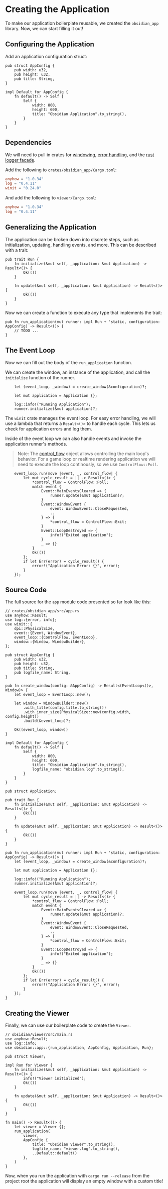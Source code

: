 # Creating the Application

To make our application boilerplate reusable, we created the `obsidian_app` library. Now, we can start filling it out!

## Configuring the Application

Add an application configuration struct:

```rust,noplaypen
pub struct AppConfig {
    pub width: u32,
    pub height: u32,
    pub title: String,
}

impl Default for AppConfig {
    fn default() -> Self {
        Self {
            width: 800,
            height: 600,
            title: "Obsidian Application".to_string(),
        }
    }
}
```

## Dependencies

We will need to pull in crates for [windowing](https://github.com/rust-windowing/winit), [error handling](https://github.com/dtolnay/anyhow), and the [rust logger facade](https://github.com/rust-lang/log).

Add the following to `crates/obsidian_app/Cargo.toml`:

```toml
anyhow = "1.0.34"
log = "0.4.11"
winit = "0.24.0"
```

And add the following to `viewer/Cargo.toml`:

```toml
anyhow = "1.0.34"
log = "0.4.11"
```

## Generalizing the Application

The application can be broken down into discrete steps, such as initialization, updating, handling events, and more. This can be described with a trait:

```rust,noplaypen
pub trait Run {
    fn initialize(&mut self, _application: &mut Application) -> Result<()> {
        Ok(())
    }

    fn update(&mut self, _application: &mut Application) -> Result<()> {
        Ok(())
    }
}
```

Now we can create a function to execute any type that implements the trait:

```rust,noplaypen
pub fn run_application(mut runner: impl Run + 'static, configuration: AppConfig) -> Result<()> {
    // TODO ...
}
```

## The Event Loop

Now we can fill out the body of the `run_application` function.

We can create the window, an instance of the application, and call the `initialize` function of the runner.

```rust,noplaypen
    let (event_loop, _window) = create_window(&configuration)?;

    let mut application = Application {};

    log::info!("Running Application");
    runner.initialize(&mut application)?;
```

The `winit` crate manages the event loop. For easy error handling, we will use a lambda that returns a `Result<()>` to handle each cycle. This lets us check for application errors and log them.

Inside of the event loop we can also handle events and invoke the application runner's methods.

> Note: The [control_flow](https://docs.rs/winit/0.24.0/winit/event_loop/enum.ControlFlow.html) object allows controlling the main loop's behavior. For a game loop or realtime rendering application we will need to execute the loop continously, so we use `ControlFlow::Poll`.

```rust,noplaypen
    event_loop.run(move |event, _, control_flow| {
        let mut cycle_result = || -> Result<()> {
            *control_flow = ControlFlow::Poll;
            match event {
                Event::MainEventsCleared => {
                    runner.update(&mut application)?;
                }
                Event::WindowEvent {
                    event: WindowEvent::CloseRequested,
                    ..
                } => {
                    *control_flow = ControlFlow::Exit;
                }
                Event::LoopDestroyed => {
                    info!("Exited application");
                }
                _ => {}
            }
            Ok(())
        };
        if let Err(error) = cycle_result() {
            error!("Application Error: {}", error);
        }
    });

```

## Source Code

The full source for the `app` module code presented so far look like this:

```rust,noplaypen
// crates/obsidian_app/src/app.rs
use anyhow::Result;
use log::{error, info};
use winit::{
    dpi::PhysicalSize,
    event::{Event, WindowEvent},
    event_loop::{ControlFlow, EventLoop},
    window::{Window, WindowBuilder},
};

pub struct AppConfig {
    pub width: u32,
    pub height: u32,
    pub title: String,
    pub logfile_name: String,
}

pub fn create_window(config: &AppConfig) -> Result<(EventLoop<()>, Window)> {
    let event_loop = EventLoop::new();

    let window = WindowBuilder::new()
        .with_title(config.title.to_string())
        .with_inner_size(PhysicalSize::new(config.width, config.height))
        .build(&event_loop)?;

    Ok((event_loop, window))
}

impl Default for AppConfig {
    fn default() -> Self {
        Self {
            width: 800,
            height: 600,
            title: "Obsidian Application".to_string(),
            logfile_name: "obsidian.log".to_string(),
        }
    }
}

pub struct Application;

pub trait Run {
    fn initialize(&mut self, _application: &mut Application) -> Result<()> {
        Ok(())
    }

    fn update(&mut self, _application: &mut Application) -> Result<()> {
        Ok(())
    }
}

pub fn run_application(mut runner: impl Run + 'static, configuration: AppConfig) -> Result<()> {
    let (event_loop, _window) = create_window(&configuration)?;

    let mut application = Application {};

    log::info!("Running Application");
    runner.initialize(&mut application)?;

    event_loop.run(move |event, _, control_flow| {
        let mut cycle_result = || -> Result<()> {
            *control_flow = ControlFlow::Poll;
            match event {
                Event::MainEventsCleared => {
                    runner.update(&mut application)?;
                }
                Event::WindowEvent {
                    event: WindowEvent::CloseRequested,
                    ..
                } => {
                    *control_flow = ControlFlow::Exit;
                }
                Event::LoopDestroyed => {
                    info!("Exited application");
                }
                _ => {}
            }
            Ok(())
        };
        if let Err(error) = cycle_result() {
            error!("Application Error: {}", error);
        }
    });
}
```

## Creating the Viewer

Finally, we can use our boilerplate code to create the `Viewer`.

```rust,noplaypen
// obsidian/viewer/src/main.rs
use anyhow::Result;
use log::info;
use obsidian::app::{run_application, AppConfig, Application, Run};

pub struct Viewer;

impl Run for Viewer {
    fn initialize(&mut self, _application: &mut Application) -> Result<()> {
        info!("Viewer initialized");
        Ok(())
    }

    fn update(&mut self, _application: &mut Application) -> Result<()> {
        Ok(())
    }
}

fn main() -> Result<()> {
    let viewer = Viewer {};
    run_application(
        viewer,
        AppConfig {
            title: "Obsidian Viewer".to_string(),
            logfile_name: "viewer.log".to_string(),
            ..Default::default()
        },
    )
}
```

Now, when you run the application with `cargo run --release` from the project root the application will display an empty window with a custom title!
